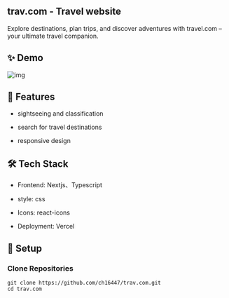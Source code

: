 ## trav.com - Travel website
Explore destinations, plan trips, and discover adventures with travel.com – your ultimate travel companion.

## ✨ Demo
![img]([https://github.com/ch16447/trav.com/blob/main/trav.com.png?raw=true](https://github.com/ch16447/Voya/blob/main/voya.png?raw=true))

## 🚀 Features
- sightseeing and classification

- search for travel destinations

- responsive design

## 🛠️ Tech Stack
- Frontend: Nextjs、Typescript

- style: css

- Icons: react-icons

- Deployment: Vercel

## 🧩 Setup
### Clone Repositories

```
git clone https://github.com/ch16447/trav.com.git
cd trav.com
```
